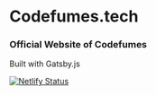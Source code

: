 # Codefumes.tech

### Official Website of Codefumes

Built with Gatsby.js

[![Netlify Status](https://api.netlify.com/api/v1/badges/239dd2c7-e56d-4912-b3f0-3c469f8e0f72/deploy-status)](https://app.netlify.com/sites/codefumes/deploys)
